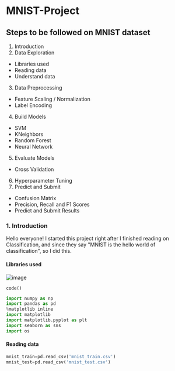 # MNIST-Project
## Steps to be followed on MNIST dataset

1. Introduction
2. Data Exploration
  *  Libraries used
  *  Reading data
  *  Understand data
3. Data Preprocessing
* Feature Scaling / Normalization
* Label Encoding
4. Build Models
* SVM
* KNeighbors
* Random Forest
* Neural Network
5. Evaluate Models
* Cross Validation
6. Hyperparameter Tuning
7. Predict and Submit
  * Confusion Matrix
  * Precision, Recall and F1 Scores
  * Predict and Submit Results
### 1. Introduction
Hello everyone! I started this project right after I finished reading on Classification, and since they say "MNIST is the hello world of classification", so I did this.
#### Libraries used
![image](https://user-images.githubusercontent.com/54997938/124473662-386a9a80-ddbd-11eb-85ad-b3fc9882e6ca.png)

`code()`
```python
import numpy as np
import pandas as pd 
%matplotlib inline 
import matplotlib
import matplotlib.pyplot as plt
import seaborn as sns
import os
```
#### Reading data
```python
mnist_train=pd.read_csv('mnist_train.csv')
mnist_test=pd.read_csv('mnist_test.csv')
```
